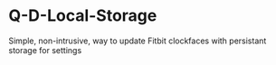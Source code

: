 # Q-D-Local-Storage
Simple, non-intrusive, way to update Fitbit clockfaces with persistant storage for settings
